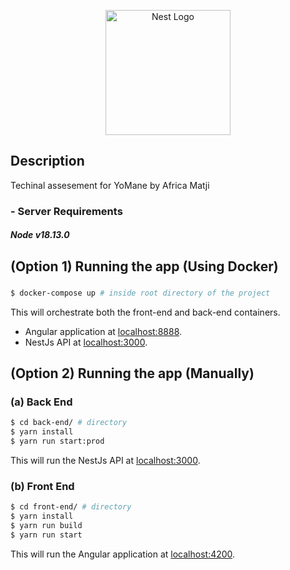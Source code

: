 <p align="center">
  <a href="http://nestjs.com/" target="blank"><img src="https://static.wixstatic.com/media/4e30bd_917c1a4b521347b3938f5a1052fbba80~mv2.png/v1/fill/w_572,h_140,al_c,lg_1,q_85,enc_auto/yomane_edited_edited.png" width="200" alt="Nest Logo" /></a>
</p>
 
</p>
  <!--[![Backers on Open Collective](https://opencollective.com/nest/backers/badge.svg)](https://opencollective.com/nest#backer)
  [![Sponsors on Open Collective](https://opencollective.com/nest/sponsors/badge.svg)](https://opencollective.com/nest#sponsor)-->

## Description

Techinal assesement for YoMane by Africa Matji

### - Server Requirements
##### Node v18.13.0


## (Option 1) Running the app (Using Docker)

###
```bash
$ docker-compose up # inside root directory of the project
```
This will orchestrate both the front-end and back-end containers.

 - Angular application at [localhost:8888](http://localhost:8888).
 - NestJs API at [localhost:3000](http://localhost:3000).


## (Option 2) Running the app (Manually)

### (a) Back End
```bash
$ cd back-end/ # directory
$ yarn install
$ yarn run start:prod
```
This will run the NestJs API at [localhost:3000](http://localhost:3000/bitcoin/exchange/zar).

### (b) Front End
```bash
$ cd front-end/ # directory
$ yarn install
$ yarn run build
$ yarn run start
```
This will run the Angular application at [localhost:4200](http://localhost:4200).



